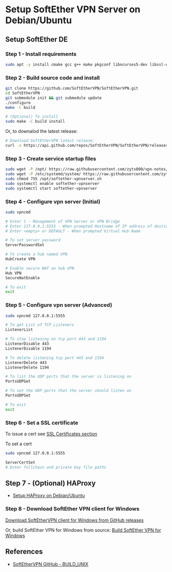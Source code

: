 # Setup SoftEther VPN Server on Debian/Ubuntu

## Setup SoftEther DE

### Step 1 - Install requirements

```bash
sudo apt -y install cmake gcc g++ make pkgconf libncurses5-dev libssl-dev libsodium-dev libreadline-dev zlib1g-dev
```

### Step 2 - Build source code and install

```bash
git clone https://github.com/SoftEtherVPN/SoftEtherVPN.git
cd SoftEtherVPN
git submodule init && git submodule update
./configure
make -C build

# (Optional) To install
sudo make -C build install
```

Or, to downalod the latest release:

```bash
# Download SoftEtherVPN latest release:
curl -s https://api.github.com/repos/SoftEtherVPN/SoftEtherVPN/releases/latest | sed 's/[()",{}]/ /g; s/ /\n/g' | grep "https.*releases/download.*/*.tar\.xz$" | wget -qi - -O - | tar -Jxf - --transform 's:^[^/]*:SoftEtherVPN:'
```

### Step 3 - Create service startup files

```bash
sudo wget -P /opt/ https://raw.githubusercontent.com/zytx800/vpn-notes/main/softether/softether-vpnserver.sh
sudo wget -P /etc/systemd/system/ https://raw.githubusercontent.com/zytx800/vpn-notes/main/softether/softether-vpnserver.service
sudo chmod 755 /opt/softether-vpnserver.sh
sudo systemctl enable softether-vpnserver
sudo systemctl start softether-vpnserver
```

### Step 4 - Configure vpn server (Initial)

```bash
sudo vpncmd

# Enter 1 - Management of VPN Server or VPN Bridge
# Enter 127.0.0.1:5555 - When prompted Hostname of IP address of destination
# Enter <empty> or DEFAULT - When prompted Virtual Hub Name

# To set server password
ServerPasswordSet

# To create a hub named VPN
HubCreate VPN

# Enable secure NAT on hub VPN
Hub VPN
SecureNatEnable

# To exit
exit
```

### Step 5 - Configure vpn server (Advanced)

```bash
sudo vpncmd 127.0.0.1:5555

# To get List of TCP Listeners
ListenerList

# To stop listening on tcp port 443 and 1194
ListenerDisable 443
ListenerDisable 1194

# To delete listening tcp port 443 and 1194
ListenerDelete 443
ListenerDelete 1194

# To list the UDP ports that the server is listening on
PortsUDPGet

# To set the UDP ports that the server should listen on
PortsUDPSet

# To exit
exit
```

### Step 6 - Set a SSL certificate

To issue a cert see [SSL Certificates section](https://github.com/zytx800/vpn-notes/tree/main/ssl-certificates)

To set a cert

```bash
sudo vpncmd 127.0.0.1:5555

ServerCertSet
# Enter fullchain and private key file paths
```

## Step 7 - (Optional) HAProxy

- [Setup HAProxy on Debian/Ubuntu](https://github.com/zytx800/Notes-on-Bypassing-Internet-Censorship/tree/main/haproxy)


### Step 8 - Download SoftEther VPN client for Windows

[Download SoftEtherVPN client for Windows from GitHub releases](https://github.com/SoftEtherVPN/SoftEtherVPN/releases)

Or, build SoftEther VPN for Windows from source:
[Build SoftEther VPN for Windows](https://github.com/SoftEtherVPN/SoftEtherVPN/blob/master/src/BUILD_WINDOWS.md)

## References

- [SoftEtherVPN GitHub - BUILD_UNIX](https://github.com/SoftEtherVPN/SoftEtherVPN/blob/master/src/BUILD_UNIX.md)
